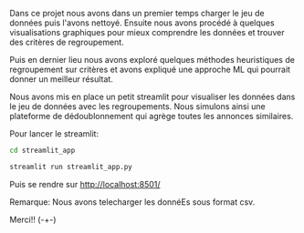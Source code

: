 Dans ce projet nous avons dans un premier temps charger le jeu de données puis l'avons nettoyé.
Ensuite nous avons procédé à quelques visualisations graphiques pour mieux comprendre les données et trouver des critères de regroupement.

Puis en dernier lieu nous avons exploré quelques méthodes heuristiques de regroupement sur critères et avons expliqué une approche ML qui pourrait donner un meilleur résultat.

Nous avons mis en place un petit streamlit pour visualiser les données dans le jeu de données avec les regroupements.
Nous simulons ainsi une plateforme de dédoublonnement qui agrège toutes les annonces similaires.

Pour lancer le streamlit:

```bash
cd streamlit_app

streamlit run streamlit_app.py
```

Puis se rendre sur [http://localhost:8501/](http://localhost:8501/)

Remarque: Nous avons telecharger les donnéEs sous format csv.

Merci!! (-+-)
